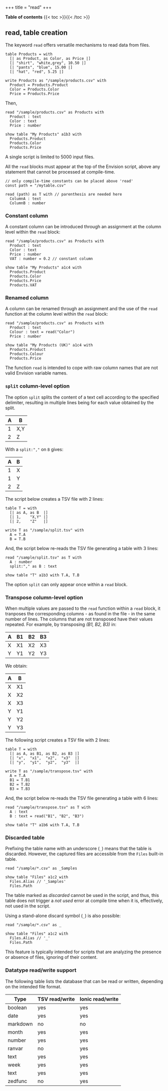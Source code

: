 +++
title = "read"
+++

**Table of contents**
{{< toc >}}{{< /toc >}}

## read, table creation

The keyword `read` offers versatile mechanisms to read data from files.

```envision
table Products = with
  [| as Product, as Color, as Price |]
  [| "shirt", "white,grey", 10.50 |]
  [| "pants", "blue", 15.00 |]
  [| "hat", "red", 5.25 |]

write Products as "/sample/products.csv" with
  Product = Products.Product
  Color = Products.Color
  Price = Products.Price
```

Then,

```envision
read "/sample/products.csv" as Products with
  Product : text
  Color : text
  Price : number

show table "My Products" a1b3 with
  Products.Product
  Products.Color
  Products.Price
```

A single script is limited to 5000 input files.

All the `read` blocks must appear at the top of the Envision script, above any statement that cannot be processed at compile-time.

```envision
// only compile-time constants can be placed above 'read'
const path = "/mytable.csv" 

read (path) as T with // parenthesis are needed here
  ColumnA : text
  ColumnB : number
```

### Constant column

A constant column can be introduced through an assignment at the column level within the `read` block:

```envision
read "/sample/products.csv" as Products with
  Product : text
  Color : text
  Price : number
  VAT : number = 0.2 // constant column

show table "My Products" a1c4 with
  Products.Product
  Products.Color
  Products.Price
  Products.VAT
```

### Renamed column

A column can be renamed through an assignment and the use of the `read` function at the column level within the `read` block:

```envision
read "/sample/products.csv" as Products with
  Product : text
  Colour : text = read("Color")
  Price : number

show table "My Products (UK)" a1c4 with
  Products.Product
  Products.Colour
  Products.Price
```

The function `read` is intended to cope with raw column names that are not valid Envision variable names.

### `split` column-level option
<!-- Odd prefix position of the 'split' option
https://lokad.atlassian.net/browse/LK-10882 -->
The option `split` splits the content of a text cell according to the specified delimiter, resulting in multiple lines being for each value obtained by the split.

| A | B   |
|---|-----|
| 1 | X,Y |
| 2 | Z   |

With a `split:","` on `B` gives:

| A | B |
|---|---|
| 1 | X |
| 1 | Y |
| 2 | Z |

The script below creates a TSV file with 2 lines:

```envision
table T = with
  [| as A, as B  |]
  [| 1,    "X,Y" |]
  [| 2,    "Z"   |]

write T as "/sample/split.tsv" with
  A = T.A
  B = T.B
```

And, the script below re-reads the TSV file generating a table with 3 lines:

```envision
read "/sample/split.tsv" as T with
  A : number
  split:"," as B : text

show table "T" a1b3 with T.A, T.B
```

The option `split` can only appear once within a `read` block.

### Transpose column-level option

When multiple values are passed to the `read` function within a `read` block, it tranposes the corresponding columns - as found in the file - in the same number of lines. The columns that are not transposed have their values repeated. For example, by transposing _(B1, B2, B3)_ in:

| A | B1 | B2 | B3 |
|---|----|----|----|
| X | X1 | X2 | X3 |
| Y | Y1 | Y2 | Y3 |

We obtain:

| A | B  |
|---|----|
| X | X1 |
| X | X2 |
| X | X3 |
| Y | Y1 |
| Y | Y2 |
| Y | Y3 |

The following script creates a TSV file with 2 lines:

```envision
table T = with
  [| as A, as B1, as B2, as B3 |]
  [| "x",  "x1",  "x2",  "x3"  |]
  [| "y",  "y1",  "y2",  "y3"  |]

write T as "/sample/transpose.tsv" with
  A = T.A
  B1 = T.B1
  B2 = T.B2
  B3 = T.B3
```

And, the script below re-reads the TSV file generating a table with 6 lines:

```envision
read "/sample/transpose.tsv" as T with
  A : text
  B : text = read("B1", "B2", "B3")

show table "T" a1b6 with T.A, T.B
```

### Discarded table

Prefixing the table name with an underscore (`_`) means that the table is discarded. However, the captured files are accessible from the `Files` built-in table.

```envision
read "/sample/*.csv" as _Samples

show table "Files" a1c2 with 
  Files.Alias // '_Samples'
  Files.Path
```

The table marked as _discarded_ cannot be used in the script, and thus, this table does not trigger a _not used_ error at compile time when it is, effectively, not used in the script.

Using a stand-alone discard symbol (`_`) is also possible:

```envision
read "/sample/*.csv" as _

show table "Files" a1c2 with 
  Files.Alias // '_'
  Files.Path
```

This feature is typically intended for scripts that are analyzing the presence or absence of files, ignoring of their content.

### Datatype read/write support

The following table lists the database that can be read or written, depending on the intended file format.

| Type     | TSV read/write | Ionic read/write |
|----------|----------------|------------------|
| boolean  | yes            | yes              |
| date     | yes            | yes              |
| markdown | no             | no               |
| month    | yes            | yes              |
| number   | yes            | yes              |
| ranvar   | no             | yes              |
| text     | yes            | yes              |
| week     | yes            | yes              |
| text     | yes            | yes              |
| zedfunc  | no             | yes              |
